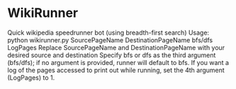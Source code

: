 # WikiRunner
Quick wikipedia speedrunner bot (using breadth-first search)
Usage: python wikirunner.py SourcePageName DestinationPageName bfs/dfs LogPages
Replace SourcePageName and DestinationPageName with your desired source and destination
Specify bfs or dfs as the third argument (bfs/dfs); if no argument is provided, runner will default to bfs.
If you want a log of the pages accessed to print out while running, set the 4th argument (LogPages) to 1.
